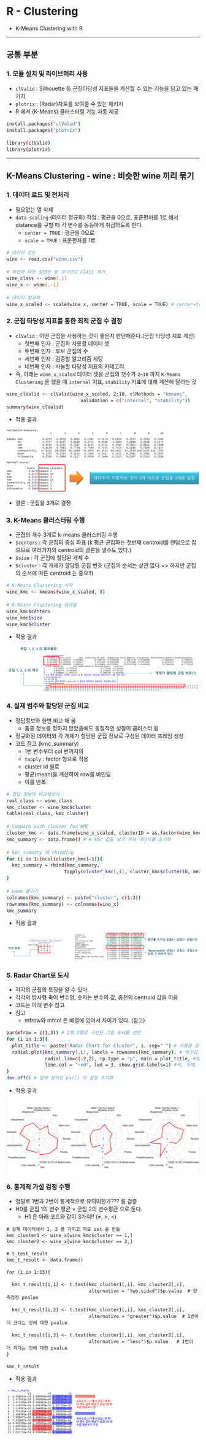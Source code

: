 # R - Clustering
  - K-Means Clustering with R

---

## 공통 부분
  ### 1. 모듈 설치 및 라이브러리 사용
  - `clValid` : Silhouette 등 군집타당성 지표들을 계산할 수 있는 기능을 담고 있는 패키지
  - `plotrix` : (Radar)차트를 보여줄 수 있는 패키지
  - R 에서 (K-Means) 클러스터링 기능 자동 제공

  ```bash
  install.packages("clValid")
  install.packages("plotrix")

  library(clValid)
  library(plotrix)
  ```

---

## K-Means Clustering - wine : 비슷한 wine 끼리 묶기
  ### 1. 데이터 로드 및 전처리
  - 필요없는 열 삭제
  - `data scaling` (데이터 정규화) 작업 : 평균을 0으로, 표준편차를 1로 해서 distance를 구할 때 각 변수를 동등하게 취급하도록 한다.
    - `center = TRUE` : 평균을 0으로
    - `scale = TRUE` : 표준편차를 1로

  ```bash
  # 데이터 로드
  wine <- read.csv("wine.csv")

  # 와인에 대한 설명만 쓸 것이므로 class 제거
  wine_class <- wine[,1]
  wine_x <- wine[,-1]

  # 데이터 정규화
  wine_x_scaled <- scale(wine_x, center = TRUE, scale = TRUE) # center=true : 평균0, scale=true : 표준편차 1
  ```

  ### 2. 군집 타당성 지표를 통한 최적 군집 수 결정
  - `clValid` : 어떤 군집을 사용하는 것이 좋은지 판단해준다.(군집 타당성 지표 계산)
    - 첫번째 인자 : 군집화 사용할 데이터 셋
    - 두번째 인자 : 후보 군집의 수
    - 세번째 인자 : 검증할 알고리즘 세팅
    - 네번째 인자 : 사눌할 타당성 지표의 카테고리
  - 즉, 아래는 `wine_x_scaled` 데이터 셋을 군집의 갯수가 `2~10` 까지 `K-Means Clustering` 을 했을 때 `internal` 지표, `stability` 지표에 대해 계산해 달라는 것

  ```bash
  wine_clValid <- clValid(wine_x_scaled, 2:10, clMethods = "kmeans",
                             validation = c("internal", "stability"))
  summary(wine_clValid)
  ```

  - 적용 결과

  ![](https://github.com/Lee-KyungSeok/MultivariateDataAnalysis-Study/blob/master/Clustering_R/picture/ex1.png)

  - 결론 : 군집을 3개로 결정

  ### 3. K-Means 클러스터링 수행
  - 군집의 개수 3개로 k-means 클러스터링 수행
  - `$centers` : 각 군집의 중심 좌표 (k 평균 군집화는 첫번째 centroid를 랜덤으로 잡으므로 여러가지의 centroid의 결론을 낼수도 있다.)
  - `$size` : 각 군집에 할당된 개체 수
  - `$cluster` : 각 개체가 할당된 군집 번호 (군집의 순서는 상관 없다 => 하지만 군집의 순서에 따른 centroid 는 중요!!)

  ```bash
  # K-Means Clustering 시작
  wine_kmc <- kmeans(wine_x_scaled, 3)

  # K-Means Clustering 결과물
  wine_kmc$centers
  wine_kmc$size
  wine_kmc$cluster
  ```

  - 적용 결과

  ![](https://github.com/Lee-KyungSeok/MultivariateDataAnalysis-Study/blob/master/Clustering_R/picture/ex2.png)

  ### 4. 실제 범주와 할당된 군집 비교
  - 정답정보와 한번 비교 해 봄
    - 품종 정보를 정하지 않았음에도 동질적인 성질이 클러스터 됨
  - 정규화된 데이터와 각 개체가 할당된 군집 정보로 구성된 데이터 프레임 생성
  - 코드 참고 (kmc_summary)
    - 1번 변수부터 col 번까지의
    - `tapply` : factor 형으로 적용
    - cluster id 별로
    - 평균(mean)을 계산하여 row를 바인딩
    - 이를 반복

  ```bash
  # 정답 정보와 비교해보기
  real_class <- wine_class
  kmc_cluster <- wine_kmc$cluster
  table(real_class, kmc_cluster)

  # Compare each cluster for KMC
  cluster_kmc <- data.frame(wine_x_scaled, clusterID = as.factor(wine_kmc$cluster))
  kmc_summary <- data.frame() # # kmc 값을 넣기 위해 데이터를 초기화

  # kmc_summary 에 rbinding
  for (i in 1:(ncol(cluster_kmc)-1)){
    kmc_summary = rbind(kmc_summary,
                       tapply(cluster_kmc[,i], cluster_kmc$clusterID, mean))
  }

  # name 붙이기
  colnames(kmc_summary) <- paste("cluster", c(1:3))
  rownames(kmc_summary) <- colnames(wine_x)
  kmc_summary
  ```

  - 적용 결과

  ![](https://github.com/Lee-KyungSeok/MultivariateDataAnalysis-Study/blob/master/Clustering_R/picture/ex3.png)

  ### 5. Radar Chart로 도시
  - 각각의 군집의 특징을 알 수 있다.
  - 각각의 방사형 축이 변수명, 숫자는 변수의 값, 좀전의 centroid 값을 이음
  - 코드는 아래 변수 참고
  - 참고
    - mfrow와 mfcol 은 배열에 있어서 차이가 있다. (참고)

  ```bash
  par(mfrow = c(1,3)) # 1행 3열로 구성된 그림 도시를 선언
  for (i in 1:3){
    plot_title <- paste("Radar Chart for Cluster", i, sep=" ") # 이름을 설정
    radial.plot(kmc_summary[,i], labels = rownames(kmc_summary), # 변수값, 변수 설정
                radial.lim=c(-2,2), rp.type = "p", main = plot_title, #범위, 타입, 타이틀
                line.col = "red", lwd = 3, show.grid.labels=1) #색, 두께, 레이블1 로
  }
  dev.off() # 앞에 정의된 par() 의 설정 초기화
  ```

  - 적용 결과

  ![](https://github.com/Lee-KyungSeok/MultivariateDataAnalysis-Study/blob/master/Clustering_R/picture/ex4.png)

  ### 6. 통계적 가설 검정 수행
  - 정말로 1번과 2번이 통계적으로 유의미한가??? 를 검증
  - H0를 군집 1의 변수 평균 = 군집 2의 변수평균 으로 둔다.
    - H1 은 아래 코드와 같이 3가지!! (≠, >, <)

  ```
  # 실제 데이터에서 1, 2 를 가지고 따로 set 을 만듦
  kmc_cluster1 <- wine_x[wine_kmc$cluster == 1,]
  kmc_cluster2 <- wine_x[wine_kmc$cluster == 2,]

  # t_test_result
  kmc_t_result <- data.frame()

  for (i in 1:13){

    kmc_t_result[i,1] <- t.test(kmc_cluster1[,i], kmc_cluster2[,i],
                                alternative = "two.sided")$p.value  # 양측검정 pvalue

    kmc_t_result[i,2] <- t.test(kmc_cluster1[,i], kmc_cluster2[,i],
                                alternative = "greater")$p.value  # 1번이 더 크다는 것에 대한 pvalue

    kmc_t_result[i,3] <- t.test(kmc_cluster1[,i], kmc_cluster2[,i],
                                alternative = "less")$p.value   # 1번이 더 작다는 것에 대한 pvalue
  }

  kmc_t_result
  ```

  - 적용 결과

  ![](https://github.com/Lee-KyungSeok/MultivariateDataAnalysis-Study/blob/master/Clustering_R/picture/ex5.png)
